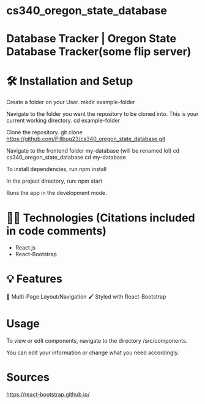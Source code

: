 # cs340_oregon_state_database

# Database Tracker | Oregon State Database Tracker(some flip server)

# 🛠 Installation and Setup
Create a folder on your User.
mkdir example-folder 

Navigate to the folder you want the repository to be cloned into.
This is your current working directory.
cd example-folder 

Clone the repository. 
git clone https://github.com/Pillbug23/cs340_oregon_state_database.git

Navigate to the frontend folder my-database (will be renamed lol)
cd cs340_oregon_state_database
cd my-database 


To install dependencies, run npm install

In the project directory, run: npm start

Runs the app in the development mode.


# 👨‍💻 Technologies (Citations included in code comments)
* React.js
* React-Bootstrap

# 💡 Features
📖 Multi-Page Layout/Navigation
🖌️ Styled with React-Bootstrap


# Usage
To view or edit components, navigate to the directory /src/components. 

You can edit your information or change what you need accordingly.

# Sources
https://react-bootstrap.github.io/ 